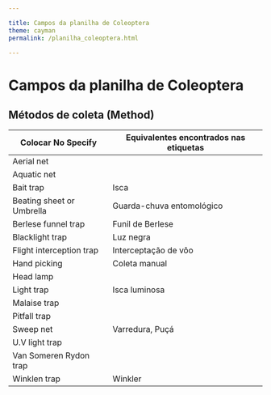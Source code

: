 ```yaml
---

title: Campos da planilha de Coleoptera
theme: cayman
permalink: /planilha_coleoptera.html

---
```

# Campos da planilha de Coleoptera

## Métodos de coleta (Method)

Colocar No Specify | Equivalentes encontrados nas etiquetas
------------ | -------------
Aerial net | 
Aquatic net |
Bait trap | Isca
Beating sheet or Umbrella | Guarda-chuva entomológico
Berlese funnel trap | Funil de Berlese
Blacklight trap | Luz negra
Flight interception trap | Interceptação de vôo
Hand picking | Coleta manual
Head lamp |
Light trap | Isca luminosa
Malaise trap | 
Pitfall trap |
Sweep net | Varredura, Puçá
U.V light trap |
Van Someren Rydon trap |
Winklen trap | Winkler
